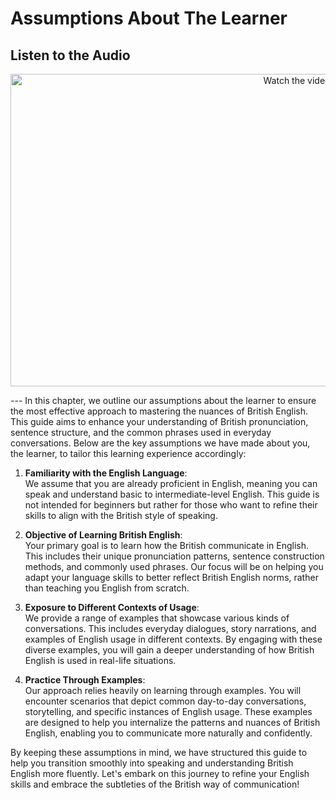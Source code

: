 # Assumptions About The Learner
## Listen to the Audio 
 <p align="center">
  <a href="https://www.youtube.com/watch?v=8ro3GodzjvQ" target="_blank">
    <img src="https://img.youtube.com/vi/8ro3GodzjvQ/hqdefault.jpg" alt="Watch the video" width="900" height="500">
  </a>
</p>
---
In this chapter, we outline our assumptions about the learner to ensure the most effective approach to mastering the nuances of British English. This guide aims to enhance your understanding of British pronunciation, sentence structure, and the common phrases used in everyday conversations. Below are the key assumptions we have made about you, the learner, to tailor this learning experience accordingly:

1. **Familiarity with the English Language**:  
   We assume that you are already proficient in English, meaning you can speak and understand basic to intermediate-level English. This guide is not intended for beginners but rather for those who want to refine their skills to align with the British style of speaking.

2. **Objective of Learning British English**:  
   Your primary goal is to learn how the British communicate in English. This includes their unique pronunciation patterns, sentence construction methods, and commonly used phrases. Our focus will be on helping you adapt your language skills to better reflect British English norms, rather than teaching you English from scratch.

3. **Exposure to Different Contexts of Usage**:  
   We provide a range of examples that showcase various kinds of conversations. This includes everyday dialogues, story narrations, and examples of English usage in different contexts. By engaging with these diverse examples, you will gain a deeper understanding of how British English is used in real-life situations.

4. **Practice Through Examples**:  
   Our approach relies heavily on learning through examples. You will encounter scenarios that depict common day-to-day conversations, storytelling, and specific instances of English usage. These examples are designed to help you internalize the patterns and nuances of British English, enabling you to communicate more naturally and confidently.

By keeping these assumptions in mind, we have structured this guide to help you transition smoothly into speaking and understanding British English more fluently. Let's embark on this journey to refine your English skills and embrace the subtleties of the British way of communication!
